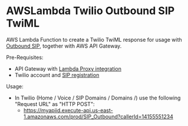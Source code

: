 # AWSLambda Twilio Outbound SIP TwiML 
AWS Lambda Function to create a Twilio TwiML response for usage with [Outbound SIP](https://www.twilio.com/docs/api/twilio-sip/pv-sip-registration), together with AWS API Gateway.

Pre-Requisites:
* API Gateway with [Lambda Proxy integration](http://docs.aws.amazon.com/apigateway/latest/developerguide/api-gateway-create-api-as-simple-proxy-for-lambda.html#api-gateway-create-api-as-simple-proxy-for-lambda-build)
* Twilio account and [SIP registration](https://www.twilio.com/docs/api/twilio-sip/pv-sip-registration)

Usage:
* In Twilio (Home / Voice / SIP Domains / Domains /) use the following "Request URL" as "HTTP POST":
  * https://myapiid.execute-api.us-east-1.amazonaws.com/prod/SIP_Outbound?callerId=14155551234
